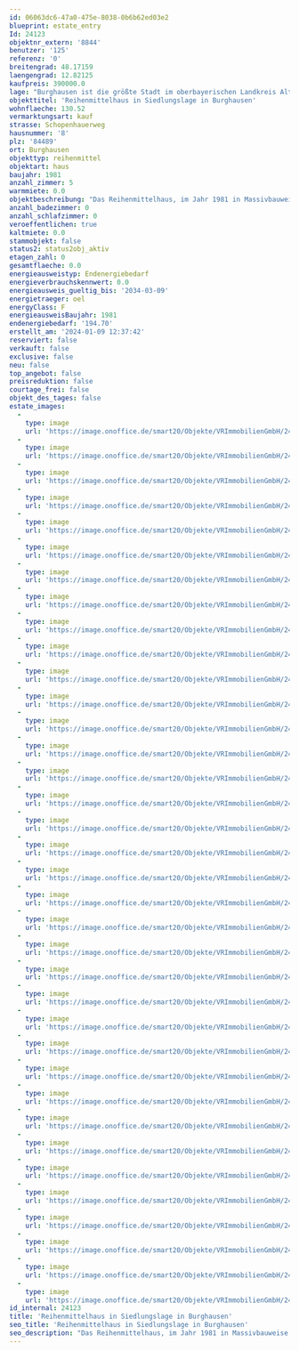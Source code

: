 ```yaml
---
id: 06063dc6-47a0-475e-8038-0b6b62ed03e2
blueprint: estate_entry
Id: 24123
objektnr_extern: '8844'
benutzer: '125'
referenz: '0'
breitengrad: 48.17159
laengengrad: 12.82125
kaufpreis: 390000.0
lage: "Burghausen ist die größte Stadt im oberbayerischen Landkreis Altötting. Mit 1.051 Meter Länge hat die Stadt die längste Burg der Welt. Die denkmalgeschützte und malerische Altstadt liegt an der Salzach, die hier die natürliche Grenze zu Österreich bildet. Der Wöhrsee, als idealer Badesee im Sommer, so viele gemütliche Restaurants, Biergärten und urige Gewölbelokale laden zum Verweilen ein.  \r\nBurghausen hat beste Einkaufsmöglichkeiten, eine sehr gute Infrastruktur, Ärzteschaft, Klinik, kulturelle Veranstaltungen, jegliche Möglichkeit der Freizeitgestaltung, Gastronomie, Grund- und weiterführende Schulen.\r\nBurghausen ist mit seiner modernen Infrastruktur der bedeutendste Standort des „ChemDelta Bavaria“, des bayerischen Chemiedreiecks. \r\nDie Stadt ist berühmt durch die Jazzwochen.\r\nDie Kreisstadt Altötting, seit Jahrhunderten ein bekannter Wallfahrtsort, mit all seinen Schulen, Einkaufsmöglichkeiten, Altersheimen und dem Kreiskrankenhaus ist nur ca. 10 km entfernt. Die alte Handelsstadt Neuötting grenzt unmittelbar an. \r\n\r\nDie sehr gute Anbindung an die A94 sowie B12 (München-Passau), B 388 und B299 garantieren eine hervorragende Erreichbarkeit. Die B20 führt durch die Stadt mit der Verbindung Straubing-Berchtesgaden.\r\nDer Endbahnhof Burghausen verbindet die Stadt mit dem Linienstern Mühldorf. Hier kreuzen sich mehrere Bahnstrecken aus München, Rosenheim, Freilassing, Simbach am Inn, Passau und Landshut. Die Städte und Flughäfen München liegt ca. 100 km westlich und Salzburg ca. 50 km."
objekttitel: 'Reihenmittelhaus in Siedlungslage in Burghausen'
wohnflaeche: 130.52
vermarktungsart: kauf
strasse: Schopenhauerweg
hausnummer: '8'
plz: '84489'
ort: Burghausen
objekttyp: reihenmittel
objektart: haus
baujahr: 1981
anzahl_zimmer: 5
warmmiete: 0.0
objektbeschreibung: "Das Reihenmittelhaus, im Jahr 1981 in Massivbauweise errichtet, befindet sich in westlicher Siedlungslage in der Neustadt von Burghausen. \r\n\r\nDas Grundstück hat eine Größe von ca. 161 m².  Mit einer Wohnfläche von ca. 131 m² verfügt das Haus über genügend Platz für eine Familie:\r\n\r\nWohnzimmer ca. 23,83 m²\r\nEsszimmer ca. 7,24 m²\r\nKÜche ca. 6,62 m²\r\nWC ca. 1,96 m²\r\nAbstellraum ca. 1,16 m2\r\nWindfang ca. 4,14 m²\r\nFlur ca. 3,86 m²\r\nSchlafzimmer ca. 12,08 m²\r\nKinderzimmer ca. 10,87 m²\r\nKinderzimmer ca. 10,95 m²\r\nSchrankraum ca. 4,93 m²\r\nBad ca. 6,85 m²\r\nDiele ca. 3,45 m² \r\nStudio im Dachgeschoss ca. 31,13 m²\r\nDiele ca. 3,46 m²\r\n\r\nIm Erdgeschoss befindet sich die Küche, das Esszimmer, das große Wohnzimmer, eine Gästetoilette sowie ein kleiner Abstellraum. Vom Wohnzimmer aus hat man Zugang zur Terrasse und zum Garten. Durch eine Gartentür gelangt man praktisch zur Garage.  \r\n\r\nDas Schlafzimmer mit kleinem Ankleidebereich und zwei weitere Räume, die Sie als Kinderzimmer oder Büro verwenden können, sind im Obergeschoss. Zudem ist hier das Badezimmer mit Fenster, Wanne, Dusche, Waschbecken und Toilette.  Vom Schlafzimmer und einem Kinderzimmer aus hat man Zugang zum Balkon mit Südwestausrichtung. \r\n\r\nDas Dachgeschoss ist als Studio ausgebaut und kann als großes Büro für das home office, als weiterer Schlafraum oder zusätzlicher Wohnraum genüuzt werden. Hier haben Sie Heizkörper. Zudem finden Sie hier nochmal eine Toilette und ein Waschbecken.  \r\n\r\nDie Immobilie ist unterkellert. Hier hat man einen sehr großen Hobbyraum, einen weiteren Kellerraum sowie die Öl-Brennwertheizung mit den Tanks. Das Haus ist mit Fußbodenheizung ausgestattet. Außerdem kann im Wohnzimmer mit Holz geheizt werden, ein Schwedenofen steht bereit. Im Obergeschoss sind die Schlafräume mit Laminatböden verlegt, im Erdgeschoss PVC und Fliesenböden. \r\n\r\nEine Einzelgarage rundet das Angebot ab.\r\n\r\nGerne präsentiere ich Ihnen die Immobilie bei einer Besichtigung."
anzahl_badezimmer: 0
anzahl_schlafzimmer: 0
veroeffentlichen: true
kaltmiete: 0.0
stammobjekt: false
status2: status2obj_aktiv
etagen_zahl: 0
gesamtflaeche: 0.0
energieausweistyp: Endenergiebedarf
energieverbrauchskennwert: 0.0
energieausweis_gueltig_bis: '2034-03-09'
energietraeger: oel
energyClass: F
energieausweisBaujahr: 1981
endenergiebedarf: '194.70'
erstellt_am: '2024-01-09 12:37:42'
reserviert: false
verkauft: false
exclusive: false
neu: false
top_angebot: false
preisreduktion: false
courtage_frei: false
objekt_des_tages: false
estate_images:
  -
    type: image
    url: 'https://image.onoffice.de/smart20/Objekte/VRImmobilienGmbH/24123/2aa3d94f-18b0-4c3a-b9bd-178d0fa1000e.jpg'
  -
    type: image
    url: 'https://image.onoffice.de/smart20/Objekte/VRImmobilienGmbH/24123/72d0025c-6041-404e-95ba-bd71d94e486a.jpg'
  -
    type: image
    url: 'https://image.onoffice.de/smart20/Objekte/VRImmobilienGmbH/24123/11403477-0f4b-4134-bd26-f7a3eb98f2c6.jpg'
  -
    type: image
    url: 'https://image.onoffice.de/smart20/Objekte/VRImmobilienGmbH/24123/802b3b38-2929-46f2-8f11-f1d29e700316.jpg'
  -
    type: image
    url: 'https://image.onoffice.de/smart20/Objekte/VRImmobilienGmbH/24123/f61f2fcf-c251-48f0-a0f3-bef4a730ff0d.jpg'
  -
    type: image
    url: 'https://image.onoffice.de/smart20/Objekte/VRImmobilienGmbH/24123/79b07a5d-b31a-4c23-b8f9-73f203313ddc.jpg'
  -
    type: image
    url: 'https://image.onoffice.de/smart20/Objekte/VRImmobilienGmbH/24123/c4efaf74-de3b-413f-beaa-879af569609e.jpg'
  -
    type: image
    url: 'https://image.onoffice.de/smart20/Objekte/VRImmobilienGmbH/24123/15a2e95e-eed7-4831-99ca-b777ff01eef2.jpg'
  -
    type: image
    url: 'https://image.onoffice.de/smart20/Objekte/VRImmobilienGmbH/24123/204af448-61e0-44e4-9ef7-d7b9f5b64d83.jpg'
  -
    type: image
    url: 'https://image.onoffice.de/smart20/Objekte/VRImmobilienGmbH/24123/e20ff481-d919-4fd5-9e13-f0e31bb95a67.jpg'
  -
    type: image
    url: 'https://image.onoffice.de/smart20/Objekte/VRImmobilienGmbH/24123/211cce9b-9753-43fe-9995-3af48c3b2911.jpg'
  -
    type: image
    url: 'https://image.onoffice.de/smart20/Objekte/VRImmobilienGmbH/24123/6b53d6e5-4f88-4882-823c-23c7e75d2910.jpg'
  -
    type: image
    url: 'https://image.onoffice.de/smart20/Objekte/VRImmobilienGmbH/24123/1d5ef39d-6eb1-4951-918d-7ee1758425d1.jpg'
  -
    type: image
    url: 'https://image.onoffice.de/smart20/Objekte/VRImmobilienGmbH/24123/0df8305c-7b0e-4672-bab9-48fc2682f5b2.jpg'
  -
    type: image
    url: 'https://image.onoffice.de/smart20/Objekte/VRImmobilienGmbH/24123/b1fe1319-5c7b-4c79-a9ee-8a3a4e18ac7b.jpg'
  -
    type: image
    url: 'https://image.onoffice.de/smart20/Objekte/VRImmobilienGmbH/24123/c77a9485-6ba2-482d-9dc3-bbd75167ae29.jpg'
  -
    type: image
    url: 'https://image.onoffice.de/smart20/Objekte/VRImmobilienGmbH/24123/2599e08b-58e4-4e2f-b85f-e26c4e90ab37.jpg'
  -
    type: image
    url: 'https://image.onoffice.de/smart20/Objekte/VRImmobilienGmbH/24123/63ea2894-5253-4185-bdd6-057659e5e246.jpg'
  -
    type: image
    url: 'https://image.onoffice.de/smart20/Objekte/VRImmobilienGmbH/24123/831b3af6-da2e-400a-9717-2c4fbc0f2de9.jpg'
  -
    type: image
    url: 'https://image.onoffice.de/smart20/Objekte/VRImmobilienGmbH/24123/123d622a-ba5e-4af1-a7e4-5bec51f815d1.jpg'
  -
    type: image
    url: 'https://image.onoffice.de/smart20/Objekte/VRImmobilienGmbH/24123/b3f462bf-f862-45a5-85c2-6c2271e62667.jpg'
  -
    type: image
    url: 'https://image.onoffice.de/smart20/Objekte/VRImmobilienGmbH/24123/a5c74ed3-b734-498c-922d-f6b4b7f27a0f.jpg'
  -
    type: image
    url: 'https://image.onoffice.de/smart20/Objekte/VRImmobilienGmbH/24123/05898100-76a2-4c0e-b5e3-92f9ac235cb7.jpg'
  -
    type: image
    url: 'https://image.onoffice.de/smart20/Objekte/VRImmobilienGmbH/24123/20a841cc-7ca3-4c0e-88cb-866cb28cd5fc.jpg'
  -
    type: image
    url: 'https://image.onoffice.de/smart20/Objekte/VRImmobilienGmbH/24123/8b863319-10cd-46d6-b778-640acd85e98b.jpg'
  -
    type: image
    url: 'https://image.onoffice.de/smart20/Objekte/VRImmobilienGmbH/24123/4c747ab1-d720-4b22-95f8-5dd44251ae6c.jpg'
  -
    type: image
    url: 'https://image.onoffice.de/smart20/Objekte/VRImmobilienGmbH/24123/39d5a5eb-9845-4616-af0c-05d34a98c483.jpg'
  -
    type: image
    url: 'https://image.onoffice.de/smart20/Objekte/VRImmobilienGmbH/24123/b6c2522a-c739-4a00-8e55-46d2fd66dafb.jpg'
  -
    type: image
    url: 'https://image.onoffice.de/smart20/Objekte/VRImmobilienGmbH/24123/e1728db5-10f4-4daa-862f-2cad63c211d3.jpg'
  -
    type: image
    url: 'https://image.onoffice.de/smart20/Objekte/VRImmobilienGmbH/24123/0b8e3f24-5648-42b0-8147-da99dbcbe786.jpg'
  -
    type: image
    url: 'https://image.onoffice.de/smart20/Objekte/VRImmobilienGmbH/24123/d44d8a7c-140b-4d14-a4bd-2ebd50578001.jpg'
  -
    type: image
    url: 'https://image.onoffice.de/smart20/Objekte/VRImmobilienGmbH/24123/556c9a19-554f-4322-a8f3-6f5c2475a8df.jpg'
  -
    type: image
    url: 'https://image.onoffice.de/smart20/Objekte/VRImmobilienGmbH/24123/326280d7-79e8-42d7-83a0-fe55fd2d63c9.jpg'
  -
    type: image
    url: 'https://image.onoffice.de/smart20/Objekte/VRImmobilienGmbH/24123/298b87d9-8214-4156-a211-be70764bc74b.jpg'
  -
    type: image
    url: 'https://image.onoffice.de/smart20/Objekte/VRImmobilienGmbH/24123/f03b1e78-78b2-410f-9106-a7ab62372b15.jpg'
  -
    type: image
    url: 'https://image.onoffice.de/smart20/Objekte/VRImmobilienGmbH/24123/61b0e00d-2956-4f91-9dbc-53bb89c2654e.jpg'
id_internal: 24123
title: 'Reihenmittelhaus in Siedlungslage in Burghausen'
seo_title: 'Reihenmittelhaus in Siedlungslage in Burghausen'
seo_description: "Das Reihenmittelhaus, im Jahr 1981 in Massivbauweise errichtet, befindet sich in westlicher Siedlungslage in der Neustadt von Burghausen. \r\n\r\nDas Grundstück ha"
---
```

